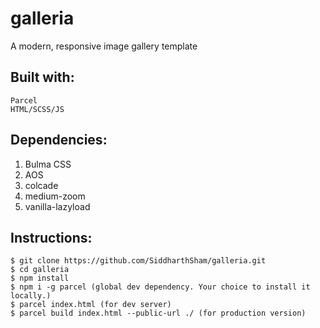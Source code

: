 # galleria
A modern, responsive image gallery template

## Built with:

    Parcel
    HTML/SCSS/JS

## Dependencies:  

  1) Bulma CSS
  2) AOS
  3) colcade
  4) medium-zoom
  5) vanilla-lazyload
  
## Instructions:  

    $ git clone https://github.com/SiddharthSham/galleria.git
    $ cd galleria
    $ npm install
    $ npm i -g parcel (global dev dependency. Your choice to install it locally.)
    $ parcel index.html (for dev server)
    $ parcel build index.html --public-url ./ (for production version)
